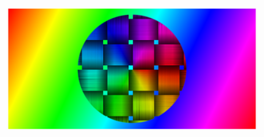 ![Marc Auberer](https://raw.githubusercontent.com/marcauberer/marcauberer/master/images/colorconverter.png)